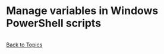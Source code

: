 
# Manage variables in Windows PowerShell scripts

```PowerShell

```

[Back to Topics](../LearningPath.md)

